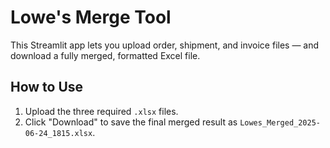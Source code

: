 # Lowe's Merge Tool

This Streamlit app lets you upload order, shipment, and invoice files — and download a fully merged, formatted Excel file.

## How to Use
1. Upload the three required `.xlsx` files.
2. Click "Download" to save the final merged result as `Lowes_Merged_2025-06-24_1815.xlsx`.

